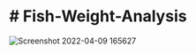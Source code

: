 # # Fish-Weight-Analysis
![Screenshot 2022-04-09 165627](https://user-images.githubusercontent.com/45207841/162573867-51db8e64-5dfa-48eb-9721-50649786583d.png)

